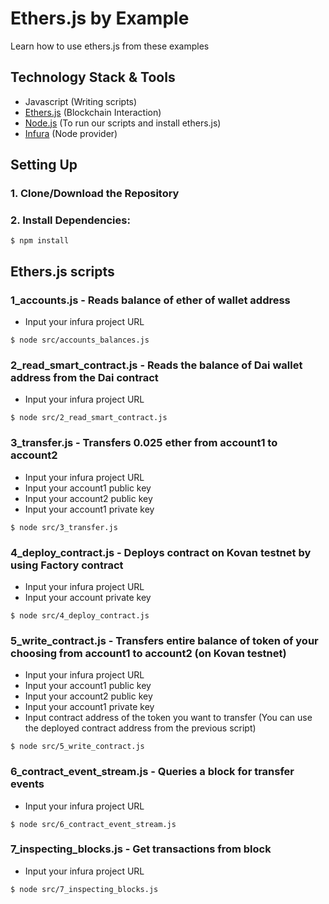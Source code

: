 # Ethers.js by Example

Learn how to use ethers.js from these examples

## Technology Stack & Tools

- Javascript (Writing scripts)
- [Ethers.js](https://docs.ethers.io/v5/) (Blockchain Interaction)
- [Node.js](https://nodejs.org/en/) (To run our scripts and install ethers.js)
- [Infura](https://infura.io/) (Node provider)

## Setting Up

### 1. Clone/Download the Repository

### 2. Install Dependencies:

```
$ npm install
```

## Ethers.js scripts

### 1_accounts.js - Reads balance of ether of wallet address

- Input your infura project URL

```
$ node src/accounts_balances.js
```

### 2_read_smart_contract.js - Reads the balance of Dai wallet address from the Dai contract

- Input your infura project URL

```
$ node src/2_read_smart_contract.js
```

### 3_transfer.js - Transfers 0.025 ether from account1 to account2

- Input your infura project URL
- Input your account1 public key
- Input your account2 public key
- Input your account1 private key

```
$ node src/3_transfer.js
```

### 4_deploy_contract.js - Deploys contract on Kovan testnet by using Factory contract

- Input your infura project URL
- Input your account private key

```
$ node src/4_deploy_contract.js
```

### 5_write_contract.js - Transfers entire balance of token of your choosing from account1 to account2 (on Kovan testnet)

- Input your infura project URL
- Input your account1 public key
- Input your account2 public key
- Input your account1 private key
- Input contract address of the token you want to transfer (You can use the deployed contract address from the previous script)

```
$ node src/5_write_contract.js
```

### 6_contract_event_stream.js - Queries a block for transfer events

- Input your infura project URL

```
$ node src/6_contract_event_stream.js
```

### 7_inspecting_blocks.js - Get transactions from block

- Input your infura project URL

```
$ node src/7_inspecting_blocks.js
```
